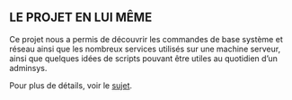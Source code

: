 ## LE PROJET EN LUI MÊME

Ce projet nous a permis de découvrir les commandes de base système
et réseau ainsi que les nombreux services utilisés sur une machine serveur, ainsi que
quelques idées de scripts pouvant être utiles au quotidien d’un adminsys.

Pour plus de détails, voir le <a href="resources/init.fr.pdf">sujet</a>.
